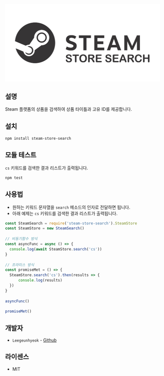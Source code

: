 <div align="center">

  <img src="./steam-logo.png">

</div>

## 설명
Steam 플랫폼의 상품을 검색하여 상품 타이틀과 고유 ID를 제공합니다.

## 설치
```bash
npm install steam-store-search
```

## 모듈 테스트
`cs` 키워드를 검색한 결과 리스트가 출력됩니다.
```bash
npm test
```

## 사용법
- 원하는 키워드 문자열을 `search` 메소드의 인자로 전달하면 됩니다.
- 아래 예제는 `cs` 키워드를 검색한 결과 리스트가 출력됩니다.
```javascript
const SteamSearch = require('steam-store-search').SteamStore
const SteamStore = new SteamSearch()

// 비동기함수 방식
const asyncFunc = async () => {
  console.log(await SteamStore.search('cs'))
}

// 프라미스 방식
const promiseMet = () => {
  SteamStore.search('cs').then(results => {
      console.log(results)
  })
}

asyncFunc()

promiseMet()
```
## 개발자
- `Leegeunhyeok` - [Github](https://github.com/leegeunhyeok)

## 라이센스
- MIT
